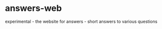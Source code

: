 answers-web
===========

experimental - the website for answers - short answers to various questions